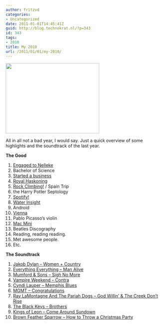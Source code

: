 ```yaml
---
author: fritzvd
categories:
- Uncategorized
date: 2011-01-01T14:45:41Z
guid: http://blog.technokrat.nl/?p=343
id: 343
tags:
- 2010
title: My 2010
url: /2011/01/01/my-2010/
---
```


[<img class="alignnone size-medium wp-image-346" title="mmx" src="http://blog.technokrat.nl/wp-content/uploads/2011/01/mmx-300x225.png" alt="" width="300" height="225" srcset="http://blog.technokrat.nl/wp-content/uploads/2011/01/mmx-300x225.png 300w, http://blog.technokrat.nl/wp-content/uploads/2011/01/mmx.png 640w" sizes="(max-width: 300px) 100vw, 300px" />](http://blog.technokrat.nl/wp-content/uploads/2011/01/mmx.png)

All in all not a bad year, I would say. Just a quick overview of some highlights and the soundtrack of the last year.

**The Good**

  1. [Engaged to Nelleke](http://twitter.com/#!/fritzvd/status/8977926708011008)
  2. Bachelor of Science
  3. [Started a business](http://technokrat.nl)
  4. [Royal Haskoning](http://royalhaskoning.com)
  5. [Rock Climbing!](http://flickr.com/photos/fritzistheman/4756544626) / Spain Trip
  6. the Harry Potter Septology
  7. [Spotify!](http://spotify.com)
  8. [Water Insight](http://www.waterinsight.nl/)
  9. Android
 10. [Vienna](http://flickr.com/photos/fritzistheman/4897325218)
 11. Pablo Picasso&#8217;s violin
 12. [Mac Mini](http://twitpic.com/3ekph8)
 13. Beatles Discography
 14. Reading, reading reading.
 15. Met awesome people.
 16. Etc.

**The Soundtrack**

  1. [Jakob Dylan &#8211; Women + Country](http://open.spotify.com/album/0Fh4yRvaNNHWo3tbswjKIE)
  2. [Everything Everything &#8211; Man Alive](http://open.spotify.com/album/0vGbg0W1vcpAefS9yrJ6ZO)
  3. [Mumford & Sons – Sigh No More](http://open.spotify.com/album/3oXq08ApYyyRvoEeWe2V4F)
  4. [Vampire Weekend &#8211; Contra](http://open.spotify.com/album/0zeAijecFGZOS4OaRdPVz5)
  5. [Cyndi Lauper &#8211; Memphis Blues](http://open.spotify.com/album/4Q8HE0iUakw2CDgf8l3VGR)
  6. [MGMT &#8211; Congratulations](http://open.spotify.com/album/3HA1Ru1gEAgaxTywkJmBOL)
  7. [Ray LaMontagne And The Pariah Dogs – God Willin&#8217; & The Creek Don&#8217;t Rise](http://open.spotify.com/album/7uDlfwN1xFTRvTffXYPHM9)
  8. [The Black Keys – Brothers](http://open.spotify.com/album/6BhS0iZh607Op7sWvSXT4o)
  9. [Kings of Leon &#8211; Come Around Sundown](spotify:album:3GQy3QdRfl7RZUix1rhLtB)
 10. [Brown Feather Sparrow &#8211; How to Throw a Christmas Party](http://open.spotify.com/album/0NRHp7o5O6pNI6JIFgMqM5)